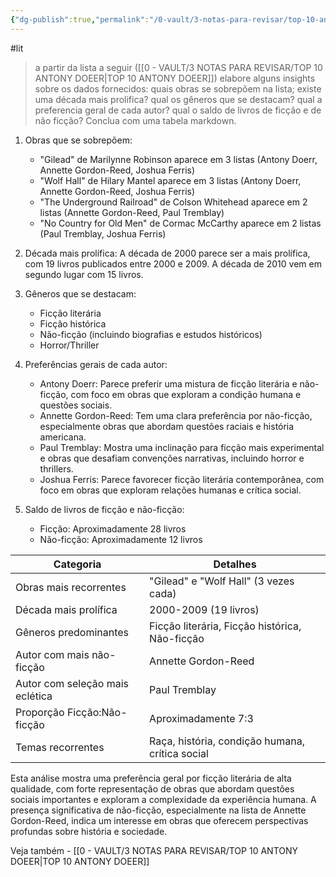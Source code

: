 ```yaml
---
{"dg-publish":true,"permalink":"/0-vault/3-notas-para-revisar/top-10-antony-doeer-insights-de-dados/","tags":["lit"],"dgHomeLink":true,"dgShowLocalGraph":true,"dgShowFileTree":true,"noteIcon":""}
---
```


#lit 

> a partir da lista a seguir ([[0 - VAULT/3 NOTAS PARA REVISAR/TOP 10 ANTONY DOEER\|TOP 10 ANTONY DOEER]]) elabore alguns insights sobre os dados fornecidos: quais obras se sobrepõem na lista; existe uma década mais prolifica? qual os gêneros que se destacam? qual a preferencia geral de cada autor? qual o saldo de livros de ficção e de não ficção? Conclua com uma tabela markdown.

1. Obras que se sobrepõem:
   - "Gilead" de Marilynne Robinson aparece em 3 listas (Antony Doerr, Annette Gordon-Reed, Joshua Ferris)
   - "Wolf Hall" de Hilary Mantel aparece em 3 listas (Antony Doerr, Annette Gordon-Reed, Joshua Ferris)
   - "The Underground Railroad" de Colson Whitehead aparece em 2 listas (Annette Gordon-Reed, Paul Tremblay)
   - "No Country for Old Men" de Cormac McCarthy aparece em 2 listas (Paul Tremblay, Joshua Ferris)

2. Década mais prolífica:
   A década de 2000 parece ser a mais prolífica, com 19 livros publicados entre 2000 e 2009. A década de 2010 vem em segundo lugar com 15 livros.

3. Gêneros que se destacam:
   - Ficção literária
   - Ficção histórica
   - Não-ficção (incluindo biografias e estudos históricos)
   - Horror/Thriller

4. Preferências gerais de cada autor:
   - Antony Doerr: Parece preferir uma mistura de ficção literária e não-ficção, com foco em obras que exploram a condição humana e questões sociais.
   - Annette Gordon-Reed: Tem uma clara preferência por não-ficção, especialmente obras que abordam questões raciais e história americana.
   - Paul Tremblay: Mostra uma inclinação para ficção mais experimental e obras que desafiam convenções narrativas, incluindo horror e thrillers.
   - Joshua Ferris: Parece favorecer ficção literária contemporânea, com foco em obras que exploram relações humanas e crítica social.

5. Saldo de livros de ficção e não-ficção:
   - Ficção: Aproximadamente 28 livros
   - Não-ficção: Aproximadamente 12 livros

| Categoria | Detalhes |
|-----------|----------|
| Obras mais recorrentes | "Gilead" e "Wolf Hall" (3 vezes cada) |
| Década mais prolífica | 2000-2009 (19 livros) |
| Gêneros predominantes | Ficção literária, Ficção histórica, Não-ficção |
| Autor com mais não-ficção | Annette Gordon-Reed |
| Autor com seleção mais eclética | Paul Tremblay |
| Proporção Ficção:Não-ficção | Aproximadamente 7:3 |
| Temas recorrentes | Raça, história, condição humana, crítica social |

Esta análise mostra uma preferência geral por ficção literária de alta qualidade, com forte representação de obras que abordam questões sociais importantes e exploram a complexidade da experiência humana. A presença significativa de não-ficção, especialmente na lista de Annette Gordon-Reed, indica um interesse em obras que oferecem perspectivas profundas sobre história e sociedade.

Veja também - [[0 - VAULT/3 NOTAS PARA REVISAR/TOP 10 ANTONY DOEER\|TOP 10 ANTONY DOEER]]